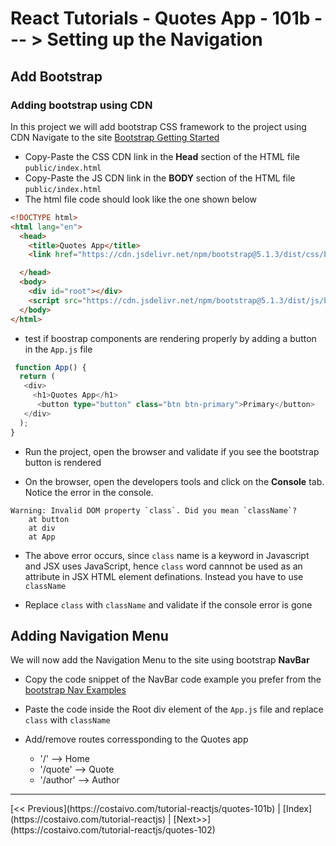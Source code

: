 # React Tutorials - Quotes App - 101b --- > Setting up the Navigation

## Add Bootstrap

### Adding bootstrap using CDN
In this project we will add bootstrap CSS framework to the project using CDN
Navigate to the site [Bootstrap Getting Started](https://getbootstrap.com/docs/5.1/getting-started/introduction/)

- Copy-Paste the CSS CDN link in the **Head** section of the HTML file `public/index.html`
- Copy-Paste the JS CDN link in the **BODY** section of the HTML file `public/index.html`
- The html file code should look like the one shown below

``` html
<!DOCTYPE html>
<html lang="en">
  <head>
    <title>Quotes App</title>
    <link href="https://cdn.jsdelivr.net/npm/bootstrap@5.1.3/dist/css/bootstrap.min.css" rel="stylesheet" integrity="sha384-1BmE4kWBq78iYhFldvKuhfTAU6auU8tT94WrHftjDbrCEXSU1oBoqyl2QvZ6jIW3" crossorigin="anonymous">

  </head>
  <body>
    <div id="root"></div>
    <script src="https://cdn.jsdelivr.net/npm/bootstrap@5.1.3/dist/js/bootstrap.bundle.min.js" integrity="sha384-ka7Sk0Gln4gmtz2MlQnikT1wXgYsOg+OMhuP+IlRH9sENBO0LRn5q+8nbTov4+1p" crossorigin="anonymous"></script>
  </body>
</html>
```

- test if boostrap components are rendering properly by adding a button in the `App.js` file

``` typescript
 function App() {
  return (
   <div>
     <h1>Quotes App</h1>
      <button type="button" class="btn btn-primary">Primary</button>
   </div>
  );
}
 ```
 - Run the project, open the browser and validate if you see the bootstrap button is rendered 

 - On the browser, open the developers tools and click on the **Console** tab. Notice the error in the console. 

``` console
Warning: Invalid DOM property `class`. Did you mean `className`?
    at button
    at div
    at App
```
 - The above error occurs, since `class` name is a keyword in Javascript and JSX uses JavaScript, hence `class` word cannnot be used as an attribute in JSX HTML element definations. Instead you have to use `className`

 - Replace `class` with `className` and validate if the console error is gone

## Adding Navigation Menu 
We will now add the Navigation Menu to the site using bootstrap **NavBar**
- Copy the code snippet of the NavBar code example you prefer from the  [bootstrap Nav Examples](https://getbootstrap.com/docs/5.1/components/navbar/)

- Paste the code inside the Root div element of the `App.js` file and replace `class` with `className`

- Add/remove routes corressponding to the Quotes app
  - '/' --> Home
  - '/quote' --> Quote
  - '/author' --> Author

<hr/>
[<< Previous](https://costaivo.com/tutorial-reactjs/quotes-101b) |  [Index](https://costaivo.com/tutorial-reactjs) |  [Next>>](https://costaivo.com/tutorial-reactjs/quotes-102) 

